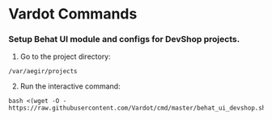 # Vardot Commands

### Setup Behat UI module and configs for DevShop projects.
1. Go to the project directory:
```
/var/aegir/projects
```
2. Run the interactive command: 
```
bash <(wget -O - https://raw.githubusercontent.com/Vardot/cmd/master/behat_ui_devshop.sh)
```

